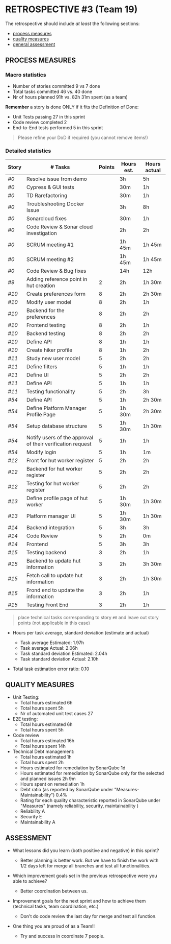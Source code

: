 RETROSPECTIVE #3 (Team 19)
=====================================

The retrospective should include _at least_ the following
sections:

- [process measures](#process-measures)
- [quality measures](#quality-measures)
- [general assessment](#assessment)

## PROCESS MEASURES 

### Macro statistics

- Number of stories committed 9 vs 7 done 
- Total tasks committed 46 vs. 40 done 
- Nr of hours planned 91h vs. 82h 31m spent (as a team)

**Remember** a story is done ONLY if it fits the Definition of Done:
 
- Unit Tests passing 27 in this sprint
- Code review completed 2
- End-to-End tests performed 5 in this sprint

> Please refine your DoD if required (you cannot remove items!) 

### Detailed statistics

| Story  | # Tasks | Points | Hours est. | Hours actual |
|--------|---------|--------|------------|--------------|
| _#0_   | Resolve issue from demo       |       |  3h          |     5h         |
| _#0_   | Cypress & GUI tests  |       | 30m           |        1h       |
| _#0_   | TD Rarefactoring                 |       | 30m           |     1h         |
| _#0_   | Troubleshooting Docker Issue         |       |  3h          |      8h        |
| _#0_   | Sonarcloud fixes                      |       |    30m       |        1h      |
| _#0_   | Code Review & Sonar cloud investigation            |       |     2h       |         2h     |
| _#0_   | SCRUM meeting #1                    |       |     1h 45m    |      1h 45m        |
| _#0_   | SCRUM meeting #2                       |       |    1h 45m        |    1h 45m          |
| _#0_   | Code Review & Bug fixes                    |       |     14h       |      12h        |
| _#9_   | Adding reference point in hut creation  |   2    |    2h        |       1h 30m   |
| _#10_  | Create preferences form                |   8    |      2h       |     2h 30m         |
| _#10_  | Modify user model        |   8    |      2h       |     1h         |
| _#10_  | Backend for the preferences                |   8    |      2h      |     2h         |
| _#10_  | Frontend testing                |   8    |      2h      |     1h         |
| _#10_  | Backend testing              |   8    |      2h      |     2h         |
| _#10_  | Define API               |   8    |      1h      |     1h         |
| _#10_  | Create hiker profile                |   8    |      1h      |     2h         |
| _#11_  | Study new user model                |   5    |      2h      |     2h         |
| _#11_  | Define filters                |   5    |      1h      |     1h         |
| _#11_  | Define UI               |   5    |      2h      |     2h         |
| _#11_  | Define API                |   5    |      1h      |     1h         |
| _#11_  | Testing functionality                |   5    |      2h      |     3h         |
| _#54_  | Define API               |   5    |      1h      |     2h 30m         |
| _#54_  | Define Platform Manager Profile Page               |   5    |      1h 30m      |     2h 30m         |
| _#54_  | Setup database structure               |   5    |      1h 30m      |     1h 30m         |
| _#54_  | Notify users of the approval of their verification request               |   5    |      1h      |     1h         |
| _#54_  | Modify login               |   5    |      1h      |     1m         |
| _#12_  | Front for hut worker register               |   5    |      2h      |     2h         |
| _#12_  | Backend for hut worker register               |   5    |      2h      |     2h         |
| _#12_  | Testing for hut worker register               |   5    |      2h      |     2h         |
| _#13_  | Define profile page of hut worker               |   5    |      1h 30m      |     1h 30m         |
| _#13_  | Platform manager UI               |   5    |      1h 30m      |     1h 30m         |
| _#14_  | Backend integration               |   5    |      3h      |     3h         |
| _#14_  | Code Review               |   5    |      2h      |     0m        |
| _#14_  | Frontend               |   5    |      3h      |     3h         |
| _#15_  | Testing backend               |   3    |      2h      |     1h         |
| _#15_  | Backend to update hut information               |   3    |      2h      |     3h 30m         |
| _#15_  | Fetch call to update hut information               |   3    |      2h      |     1h 30m         |
| _#15_  | Frond end to update the information               |   3    |      2h      |     1h         |
| _#15_  | Testing Front End               |   3    |      2h      |     1h         |

   

> place technical tasks corresponding to story `#0` and leave out story points (not applicable in this case)

- Hours per task average, standard deviation (estimate and actual)
  - Task average Estimated: 1.97h
  - Task average Actual: 2.06h
  - Task standard deviation Estimated: 2.04h
  - Task standard deviation Actual: 2.10h

- Total task estimation error ratio: 0.10

  
## QUALITY MEASURES 

- Unit Testing:
  - Total hours estimated 6h
  - Total hours spent 5h
  - Nr of automated unit test cases 27 
- E2E testing:
  - Total hours estimated 6h
  - Total hours spent 5h
- Code review 
  - Total hours estimated 16h
  - Total hours spent 14h
- Technical Debt management:
  - Total hours estimated 1h
  - Total hours spent 2h
  - Hours estimated for remediation by SonarQube 1d
  - Hours estimated for remediation by SonarQube only for the selected and planned issues 2h 9m
  - Hours spent on remediation 1h
  - Debt ratio (as reported by SonarQube under "Measures-Maintainability") 0.4%
  - Rating for each quality characteristic reported in SonarQube under "Measures" (namely reliability, security, maintainability )
   - Reliability A
   - Security E
   - Maintainability A


## ASSESSMENT


- What lessons did you learn (both positive and negative) in this sprint?
  - Better planning is better work. But we have to finish the work with 1/2 days left for merge all branches and test all functionalities.

- Which improvement goals set in the previous retrospective were you able to achieve? 
  - Better coordination between us.

- Improvement goals for the next sprint and how to achieve them (technical tasks, team coordination, etc.)
  - Don't do code review the last day for merge and test all function.

- One thing you are proud of as a Team!!
  - Try and success in coordinate 7 people.
